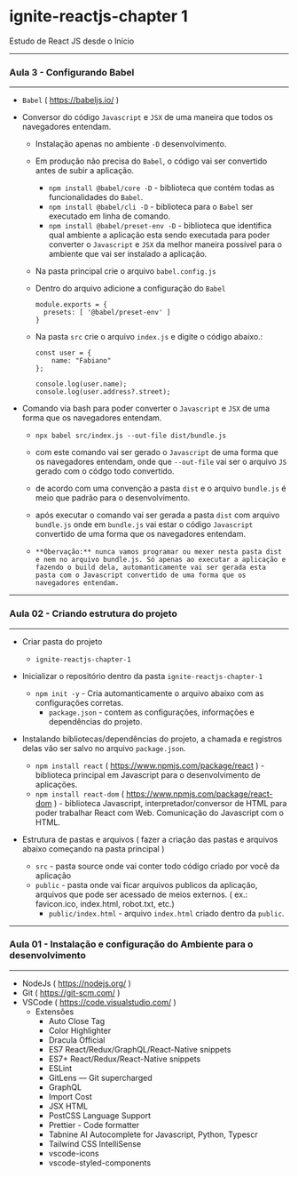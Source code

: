 # ignite-reactjs-chapter 1

Estudo de React JS desde o Início

---

### Aula 3 - Configurando Babel

---

- `Babel` ( https://babeljs.io/ )
- Conversor do código `Javascript` e `JSX` de uma maneira que todos os navegadores entendam.

  - Instalação apenas no ambiente `-D` desenvolvimento.
  - Em produção não precisa do `Babel`, o código vai ser convertido antes de subir a aplicação.

    - `npm install @babel/core -D` - biblioteca que contém todas as funcionalidades do `Babel`.
    - `npm install @babel/cli -D` - biblioteca para o `Babel` ser executado em linha de comando.
    - `npm install @babel/preset-env -D` - biblioteca que identifica qual ambiente a aplicação esta sendo executada para poder converter o `Javascript` e `JSX` da melhor maneira possível para o ambiente que vai ser instalado a aplicação.

  - Na pasta principal crie o arquivo `babel.config.js`
  - Dentro do arquivo adicione a configuração do `Babel`

    ```lang-js
    module.exports = {
      presets: [ '@babel/preset-env' ]
    }
    ```

  - Na pasta `src` crie o arquivo `index.js` e digite o código abaixo.:

    ```lang-js
    const user = {
        name: "Fabiano"
    };

    console.log(user.name);
    console.log(user.address?.street);
    ```

- Comando via bash para poder converter o `Javascript` e `JSX` de uma forma que os navegadores entendam.

  - `npx babel src/index.js --out-file dist/bundle.js`
  - com este comando vai ser gerado o `Javascript` de uma forma que os navegadores entendam, onde que `--out-file` vai ser o arquivo `JS` gerado com o códgo todo convertido.
  - de acordo com uma convenção a pasta `dist` e o arquivo `bundle.js` é meio que padrão para o desenvolvimento.
  - após executar o comando vai ser gerada a pasta `dist` com arquivo `bundle.js` onde em `bundle.js` vai estar o código `Javascript` convertido de uma forma que os navegadores entendam.

  - `**Obervação:** nunca vamos programar ou mexer nesta pasta dist e nem no arquivo bundle.js. Só apenas ao executar a aplicação e fazendo o build dela, automanticamente vai ser gerada esta pasta com o Javascript convertido de uma forma que os navegadores entendam.`

---

### Aula 02 - Criando estrutura do projeto

---

- Criar pasta do projeto

  - `ignite-reactjs-chapter-1`

- Inicializar o repositório dentro da pasta `ignite-reactjs-chapter-1`

  - `npm init -y` - Cria automanticamente o arquivo abaixo com as configurações corretas.
    - `package.json` - contem as configurações, informações e dependências do projeto.

- Instalando bibliotecas/dependências do projeto, a chamada e registros delas vão ser salvo no arquivo `package.json`.

  - `npm install react` ( https://www.npmjs.com/package/react ) - biblioteca principal em Javascript para o desenvolvimento de aplicações.
  - `npm install react-dom` ( https://www.npmjs.com/package/react-dom ) - biblioteca Javascript, interpretador/conversor de HTML para poder trabalhar React com Web. Comunicação do Javascript com o HTML.

- Estrutura de pastas e arquivos ( fazer a criação das pastas e arquivos abaixo começando na pasta principal )
  - `src` - pasta source onde vai conter todo código criado por você da aplicação
  - `public` - pasta onde vai ficar arquivos publicos da aplicação, arquivos que pode ser acessado de meios externos. ( ex.: favicon.ico, index.html, robot.txt, etc.)
    - `public/index.html` - arquivo `index.html` criado dentro da `public`.

---

### Aula 01 - Instalação e configuração do Ambiente para o desenvolvimento

---

- NodeJs ( https://nodejs.org/ )
- Git ( https://git-scm.com/ )
- VSCode ( https://code.visualstudio.com/ )
  - Extensões
    - Auto Close Tag
    - Color Highlighter
    - Dracula Official
    - ES7 React/Redux/GraphQL/React-Native snippets
    - ES7+ React/Redux/React-Native snippets
    - ESLint
    - GitLens — Git supercharged
    - GraphQL
    - Import Cost
    - JSX HTML <tags/>
    - PostCSS Language Support
    - Prettier - Code formatter
    - Tabnine AI Autocomplete for Javascript, Python, Typescr
    - Tailwind CSS IntelliSense
    - vscode-icons
    - vscode-styled-components
